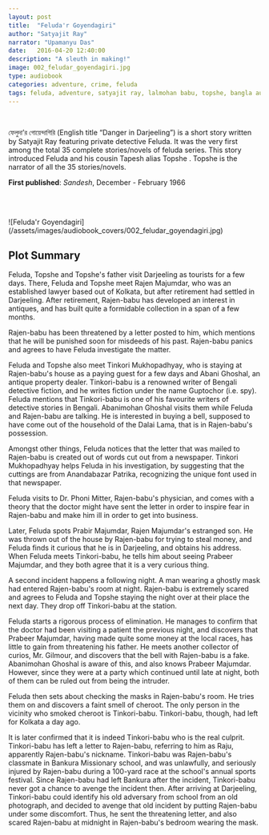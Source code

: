 ```yaml
---
layout: post
title:  "Feluda'r Goyendagiri"
author: "Satyajit Ray"
narrator: "Upamanyu Das"
date:   2016-04-20 12:40:00
description: "A sleuth in making!"
image: 002_feludar_goyendagiri.jpg
type: audiobook
categories: adventure, crime, feluda
tags: feluda, adventure, satyajit ray, lalmohan babu, topshe, bangla audiobook
---
```


<br>

ফেলুদা’র গোয়েন্দাগিরি (English title “Danger in Darjeeling”) is a short story written by Satyajit Ray featuring private detective Feluda. It was the very first among the total 35 complete stories/novels of feluda series. This story introduced Feluda and his cousin Tapesh alias Topshe . Topshe is the narrator of all the 35 stories/novels.

**First published**: _Sandesh_, December - February 1966

<br>

<audio src="http://audiobookfiles.upamanyu.in/002_feludar_goyendagiri.mp3" preload="auto"></audio>

<br>
![Feluda'r Goyendagiri](/assets/images/audiobook_covers/002_feludar_goyendagiri.jpg)

Plot Summary
------------

Feluda, Topshe and Topshe's father visit Darjeeling as tourists for a few days. There, Feluda and Topshe meet Rajen Majumdar, who was an established lawyer based out of Kolkata, but after retirement had settled in Darjeeling. After retirement, Rajen-babu has developed an interest in antiques, and has built quite a formidable collection in a span of a few months.

Rajen-babu has been threatened by a letter posted to him, which mentions that he will be punished soon for misdeeds of his past. Rajen-babu panics and agrees to have Feluda investigate the matter.

Feluda and Topshe also meet Tinkori Mukhopadhyay, who is staying at Rajen-babu's house as a paying guest for a few days and Abani Ghoshal, an antique property dealer. Tinkori-babu is a renowned writer of Bengali detective fiction, and he writes fiction under the name Guptochor (i.e. spy). Feluda mentions that Tinkori-babu is one of his favourite writers of detective stories in Bengali. Abanimohan Ghoshal visits them while Feluda and Rajen-babu are talking. He is interested in buying a bell, supposed to have come out of the household of the Dalai Lama, that is in Rajen-babu's possession.

Amongst other things, Feluda notices that the letter that was mailed to Rajen-babu is created out of words cut out from a newspaper. Tinkori Mukhopadhyay helps Feluda in his investigation, by suggesting that the cuttings are from Anandabazar Patrika, recognizing the unique font used in that newspaper.

Feluda visits to Dr. Phoni Mitter, Rajen-babu's physician, and comes with a theory that the doctor might have sent the letter in order to inspire fear in Rajen-babu and make him ill in order to get into business.

Later, Feluda spots Prabir Majumdar, Rajen Majumdar's estranged son. He was thrown out of the house by Rajen-babu for trying to steal money, and Feluda finds it curious that he is in Darjeeling, and obtains his address. When Feluda meets Tinkori-babu, he tells him about seeing Prabeer Majumdar, and they both agree that it is a very curious thing.

A second incident happens a following night. A man wearing a ghostly mask had entered Rajen-babu's room at night. Rajen-babu is extremely scared and agrees to Feluda and Topshe staying the night over at their place the next day. They drop off Tinkori-babu at the station.

Feluda starts a rigorous process of elimination. He manages to confirm that the doctor had been visiting a patient the previous night, and discovers that Prabeer Majumdar, having made quite some money at the local races, has little to gain from threatening his father. He meets another collector of curios, Mr. Gilmour, and discovers that the bell with Rajen-babu is a fake. Abanimohan Ghoshal is aware of this, and also knows Prabeer Majumdar. However, since they were at a party which continued until late at night, both of them can be ruled out from being the intruder.

Feluda then sets about checking the masks in Rajen-babu's room. He tries them on and discovers a faint smell of cheroot. The only person in the vicinity who smoked cheroot is Tinkori-babu. Tinkori-babu, though, had left for Kolkata a day ago.

It is later confirmed that it is indeed Tinkori-babu who is the real culprit. Tinkori-babu has left a letter to Rajen-babu, referring to him as Raju, apparently Rajen-babu's nickname. Tinkori-babu was Rajen-babu's classmate in Bankura Missionary school, and was unlawfully, and seriously injured by Rajen-babu during a 100-yard race at the school's annual sports festival. Since Rajen-babu had left Bankura after the incident, Tinkori-babu never got a chance to avenge the incident then. After arriving at Darjeeling, Tinkori-babu could identify his old adversary from school from an old photograph, and decided to avenge that old incident by putting Rajen-babu under some discomfort. Thus, he sent the threatening letter, and also scared Rajen-babu at midnight in Rajen-babu's bedroom wearing the mask.

[jekyll]:      http://jekyllrb.com
[jekyll-gh]:   https://github.com/jekyll/jekyll
[jekyll-help]: https://github.com/jekyll/jekyll-help

